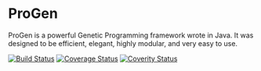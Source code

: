 ProGen
======

ProGen is a powerful Genetic Programming framework wrote in Java.
It was designed to be efficient, elegant, highly modular, and very easy to use.


[![Build Status](https://travis-ci.org/pro-gen/progen.svg?branch=master)](https://travis-ci.org/pro-gen/progen)
[![Coverage Status](https://coveralls.io/repos/pro-gen/progen/badge.png)](https://coveralls.io/r/pro-gen/progen)
[![Coverity Status](https://scan.coverity.com/projects/2256/badge.svg)](https://scan.coverity.com/projects/2256)
